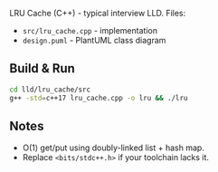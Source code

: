 LRU Cache (C++) - typical interview LLD.
Files:
- `src/lru_cache.cpp` - implementation
- `design.puml` - PlantUML class diagram

## Build & Run
```bash
cd lld/lru_cache/src
g++ -std=c++17 lru_cache.cpp -o lru && ./lru
```

## Notes
- O(1) get/put using doubly-linked list + hash map.
- Replace `<bits/stdc++.h>` if your toolchain lacks it.